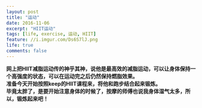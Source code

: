 ```yaml
---
layout: post
title: "运动"
date: 2016-11-06
excerpt: "HIIT运动"
tags: [life, exercise, 运动, HIIT]
feature: //i.imgur.com/Ds6S7lJ.png
life: true
comments: false
---
```


**网上把HIIT减脂运动传的神乎其神，说他是最高效的减脂运动，可以让身体保持一个高强度的状态，可以在运动完之后仍然保持燃脂效果。**
**<br/>准备今天开始按照keep的HIIT课程来，将他和跑步结合起来锻炼。**
**<br/>毕竟太胖了，是要开始注意身体的时候了，按摩的师傅也说我身体湿气太多，所以，锻炼起来吧！**
